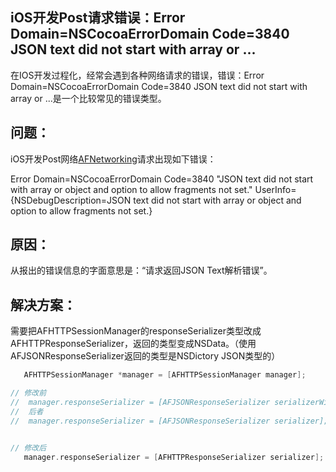 ## iOS开发Post请求错误：Error Domain=NSCocoaErrorDomain Code=3840 JSON text did not start with array or ...

在IOS开发过程化，经常会遇到各种网络请求的错误，错误：Error Domain=NSCocoaErrorDomain Code=3840 JSON text did not start with array or ...是一个比较常见的错误类型。


## 问题：

iOS开发Post网络[AFNetworking](https://github.com/AFNetworking/AFNetworking)请求出现如下错误：

Error Domain=NSCocoaErrorDomain Code=3840 "JSON text did not start with array or object and option to allow fragments not set." UserInfo={NSDebugDescription=JSON text did not start with array or object and option to allow fragments not set.}


## 原因：

从报出的错误信息的字面意思是：“请求返回JSON Text解析错误”。


## 解决方案：

需要把AFHTTPSessionManager的responseSerializer类型改成AFHTTPResponseSerializer，返回的类型变成NSData。（使用AFJSONResponseSerializer返回的类型是NSDictory JSON类型的）
 
 ```objectivec
 	AFHTTPSessionManager *manager = [AFHTTPSessionManager manager];

// 修改前
 //  manager.responseSerializer = [AFJSONResponseSerializer serializerWithReadingOptions:NSJSONReadingMutableContainers];
 //  后者
 //  manager.responseSerializer = [AFJSONResponseSerializer serializer];
 

 // 修改后
    manager.responseSerializer = [AFHTTPResponseSerializer serializer];

 ```





